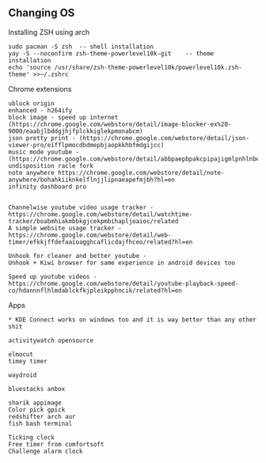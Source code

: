 ## Changing OS



Installing ZSH using arch 
	
	sudo pacman -S zsh 	-- shell installation
	yay -S --noconfirm zsh-theme-powerlevel10k-git	  -- theme installation
	echo 'source /usr/share/zsh-theme-powerlevel10k/powerlevel10k.zsh-theme' >>~/.zshrc
	



 Chrome extensions
 
	ublock origin
	enhanced - h264ify
	block image - speed up internet (https://chrome.google.com/webstore/detail/image-blocker-ex%20-9000/eaabjlbddgjhjfplckkiglekpmonabcm)
	json pretty print - (https://chrome.google.com/webstore/detail/json-viewer-pro/eifflpmocdbdmepbjaopkkhbfmdgijcc)
	music mode youtube - (https://chrome.google.com/webstore/detail/abbpaepbpakcpipajigmlpnhlnbennna)
	undisposition racle fork
	note anywhere https://chrome.google.com/webstore/detail/note-anywhere/bohahkiiknkelflnjjlipnaeapefmjbh?hl=en
	infinity dashboard pro


	Channelwise youtube video usage tracker - https://chrome.google.com/webstore/detail/watchtime-tracker/boabmhiakmbbkgjcekpmbihapljoaioc/related
	A simple website usage tracker - https://chrome.google.com/webstore/detail/web-timer/efkkjffdefaaioagghcaflicdajfhceo/related?hl=en

	Unhook for cleaner and better youtube -
	Unhook + Kiwi browser for same experience in android devices too
	
	Speed up youtube videos - https://chrome.google.com/webstore/detail/youtube-playback-speed-co/hdannnflhlmdablckfkjpleikpphncik/related?hl=en


Apps


	* KDE Connect works on windows too and it is way better than any other shit
	
	activitywatch opensource

	elmocut
	timey timer
	
	waydroid
	
	bluestacks anbox

	sharik appimage
	Color pick gpick
	redshifter arch aur
	fish bash terminal
	
	Ticking clock
	Free timer from comfortsoft
	Challenge alarm clock

